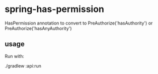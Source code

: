 # spring-has-permission

HasPermission annotation to convert to PreAuthorize('hasAuthority') or PreAuthorize('hasAnyAuthority')

## usage

Run with:

./gradlew :api:run
